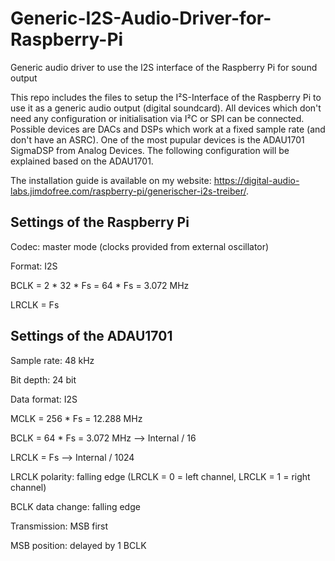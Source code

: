 # Generic-I2S-Audio-Driver-for-Raspberry-Pi
Generic audio driver to use the I2S interface of the Raspberry Pi for sound output


This repo includes the files to setup the I²S-Interface of the Raspberry Pi to use it as a generic audio output (digital soundcard). All devices which don't need any configuration or initialisation via I²C or SPI can be connected. Possible devices are DACs and DSPs which work at a fixed sample rate (and don't have an ASRC). One of the most pupular devices is the ADAU1701 SigmaDSP from Analog Devices. The following configuration will be explained based on the ADAU1701.

The installation guide is available on my website: https://digital-audio-labs.jimdofree.com/raspberry-pi/generischer-i2s-treiber/.

Settings of the Raspberry Pi
---------------------------------
Codec: master mode (clocks provided from external oscillator)

Format: I2S

BCLK = 2 * 32 * Fs = 64 * Fs = 3.072 MHz

LRCLK = Fs

Settings of the ADAU1701
--------------------------------
Sample rate: 48 kHz

Bit depth: 24 bit

Data format: I2S

MCLK = 256 * Fs = 12.288 MHz

BCLK = 64 * Fs = 3.072 MHz   --> Internal / 16

LRCLK = Fs                   --> Internal / 1024

LRCLK polarity: falling edge (LRCLK = 0 = left channel, LRCLK = 1 = right channel)

BCLK data change: falling edge

Transmission: MSB first

MSB position: delayed by 1 BCLK
